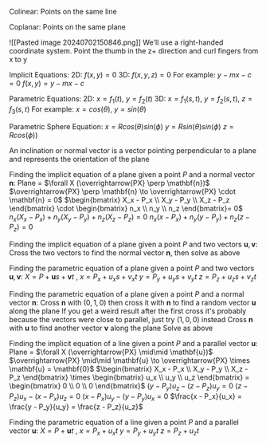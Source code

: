 
Colinear:
	Points on the same line

Coplanar:
	Points on the same plane

![[Pasted image 20240702150846.png]]
We'll use a right-handed coordinate system. Point the thumb in the z+ direction and curl fingers from x to y

Implicit Equations:
	2D: $f(x, y) = 0$
	3D: $f(x, y, z) = 0$
	For example:
		$y - mx - c = 0$
		$f(x, y) = y - mx - c$

Parametric Equations:
	2D: $x = f_1 (t)$, $y = f_2 (t)$
	3D: $x = f_1 (s, t)$, $y = f_2 (s,t)$, $z = f_3 (s,t)$
	For example:
		$x = cos(\theta)$, $y = sin(\theta)$

Parametric Sphere Equation:
	$x = R cos(\theta) sin(\phi)$
	$y = R sin(\theta) sin(\phi)$
	$z = R cos(\phi))$

An inclination or normal vector is a vector pointing perpendicular to a plane and represents the orientation of the plane

Finding the implicit equation of a plane given a point $P$ and a normal vector $\mathbf{n}$:
	Plane = $\forall X (\overrightarrow{PX} \perp \mathbf{n})$
	$\overrightarrow{PX} \perp \mathbf{n} \to \overrightarrow{PX} \cdot \mathbf{n} = 0$
	$\begin{bmatrix} X_x - P_x \\ X_y - P_y \\ X_z - P_z \end{bmatrix} \cdot \begin{bmatrix} n_x \\ n_y \\ n_z \end{bmatrix}= 0$
	$n_x (X_x - P_x) + n_y (X_y - P_y) + n_z (X_z - P_z) = 0$
	$n_x (x - P_x) + n_y (y - P_y) + n_z (z - P_z) = 0$

Finding the implicit equation of a plane given a point $P$ and two vectors $\mathbf{u}, \mathbf{v}$:
	Cross the two vectors to find the normal vector $\mathbf{n}$, then solve as above

Finding the parametric equation of a plane given a point $P$ and two vectors $\mathbf{u}, \mathbf{v}$:
	$X = P + \mathbf{u} s + \mathbf{v} t$
	,
	$x = P_x + u_{x} s + v_{x} t$
	$y = P_y + u_{y} s + v_{y} t$
	$z = P_z + u_{z} s + v_{z} t$

Finding the parametric equation of a plane given a point $P$ and a normal vector $\mathbf{n}$:
	Cross $\mathbf{n}$ with $(0, 1, 0)$ then cross it with $\mathbf{n}$ to find a random vector $\mathbf{u}$ along the plane
		If you get a weird result after the first cross it's probably because the vectors were close to parallel, just try $(1, 0, 0)$ instead
	Cross $\mathbf{n}$ with $\mathbf{u}$ to find another vector $\mathbf{v}$ along the plane
	Solve as above

Finding the implicit equation of a line given a point $P$ and a parallel vector $\mathbf{u}$:
	Plane = $\forall X (\overrightarrow{PX} \mid\mid \mathbf{u})$
	$\overrightarrow{PX} \mid\mid \mathbf{u} \to \overrightarrow{PX} \times \mathbf{u} = \mathbf{0}$
	$\begin{bmatrix} X_x - P_x \\ X_y - P_y \\ X_z - P_z \end{bmatrix} \times \begin{bmatrix} u_x \\ u_y \\ u_z \end{bmatrix} = \begin{bmatrix} 0 \\ 0 \\ 0 \end{bmatrix}$
	$(y - P_y) u_z - (z - P_z) u_y = 0$
	$(z - P_z) u_x - (x - P_x) u_z = 0$
	$(x - P_x) u_y - (y - P_y) u_x = 0$
	$\frac{x - P_x}{u_x} = \frac{y - P_y}{u_y} = \frac{z - P_z}{u_z}$

Finding the parametric equation of a line given a point $P$ and a parallel vector $\mathbf{u}$:
	$X = P + \mathbf{u} t$
	,
	$x = P_x + u_x t$
	$y = P_y + u_y t$
	$z = P_z + u_z t$
